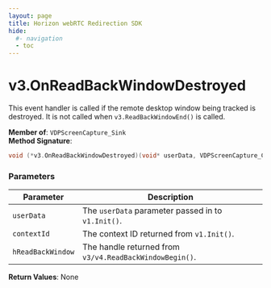 ```yaml
---
layout: page
title: Horizon webRTC Redirection SDK
hide:
  #- navigation
  - toc
---
```

# v3.OnReadBackWindowDestroyed

This event handler is called if the remote desktop window being tracked is destroyed. It is not called when `v3.ReadBackWindowEnd()` is called.

**Member of**: `VDPScreenCapture_Sink`  
**Method Signature**:  
```c
void (*v3.OnReadBackWindowDestroyed)(void* userData, VDPScreenCapture_ContextId contextId, VDPScreenCapture_ReadBackWindowHandle hReadBackWindow);
```

### Parameters

| Parameter          | Description                                                               |
|--------------------|---------------------------------------------------------------------------|
| `userData`         | The `userData` parameter passed in to `v1.Init()`.                        |
| `contextId`        | The context ID returned from `v1.Init()`.                                 |
| `hReadBackWindow`  | The handle returned from `v3/v4.ReadBackWindowBegin()`.                   |

**Return Values**: None

